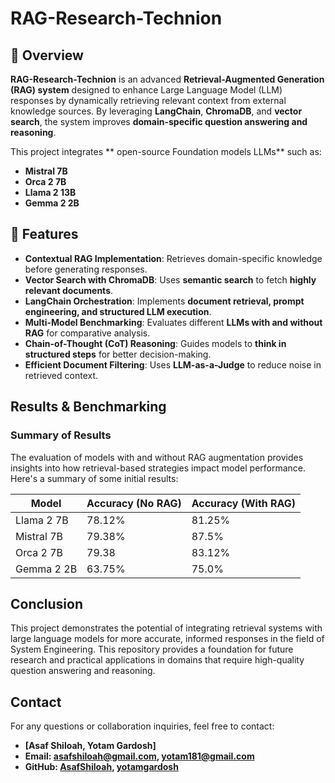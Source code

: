 # RAG-Research-Technion

## 🚀 Overview

**RAG-Research-Technion** is an advanced **Retrieval-Augmented Generation (RAG) system** designed to enhance Large Language Model (LLM) responses by dynamically retrieving relevant context from external knowledge sources. By leveraging **LangChain**, **ChromaDB**, and **vector search**, the system improves **domain-specific question answering and reasoning**.

This project integrates ** open-source Foundation models LLMs** such as:
- **Mistral 7B**
- **Orca 2 7B**
- **Llama 2 13B**
- **Gemma 2 2B**

## 🔧 Features

- **Contextual RAG Implementation**: Retrieves domain-specific knowledge before generating responses.
- **Vector Search with ChromaDB**: Uses **semantic search** to fetch **highly relevant documents**.
- **LangChain Orchestration**: Implements **document retrieval, prompt engineering, and structured LLM execution**.
- **Multi-Model Benchmarking**: Evaluates different **LLMs with and without RAG** for comparative analysis.
- **Chain-of-Thought (CoT) Reasoning**: Guides models to **think in structured steps** for better decision-making.
- **Efficient Document Filtering**: Uses **LLM-as-a-Judge** to reduce noise in retrieved context.

## Results & Benchmarking

### Summary of Results

The evaluation of models with and without RAG augmentation provides insights into how retrieval-based strategies impact model performance. Here's a summary of some initial results:

| Model          | Accuracy (No RAG) | Accuracy (With RAG) |
|----------------|-------------------|---------------------|
| Llama 2 7B     | 78.12%            | 81.25%              |
| Mistral 7B     | 79.38%            | 87.5%               |
| Orca 2 7B      | 79.38             | 83.12%              |
| Gemma 2 2B     | 63.75%            | 75.0%               |


## Conclusion

This project demonstrates the potential of integrating retrieval systems with large language models for more accurate, informed responses in the field of System Engineering. This repository provides a foundation for future research and practical applications in domains that require high-quality question answering and reasoning.

## Contact

For any questions or collaboration inquiries, feel free to contact:

- **[Asaf Shiloah, Yotam Gardosh]**
- **Email: asafshiloah@gmail.com, yotam181@gmail.com**
- **GitHub: [AsafShiloah](https://github.com/asafshiloah), [yotamgardosh](https://github.com/yotamgardosh)**


